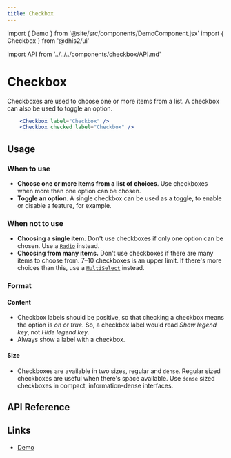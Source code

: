 ```yaml
---
title: Checkbox
---
```


import { Demo } from '@site/src/components/DemoComponent.jsx'
import { Checkbox } from '@dhis2/ui'

import API from '../../../components/checkbox/API.md'

# Checkbox

Checkboxes are used to choose one or more items from a list. A checkbox can also be used to toggle an option.

<Demo>
    <Checkbox label="Checkbox" />
    <Checkbox checked label="Checkbox" />
</Demo>

```jsx
    <Checkbox label="Checkbox" />
    <Checkbox checked label="Checkbox" />
```

## Usage

### When to use

-   **Choose one or more items from a list of choices**. Use checkboxes when more than one option can be chosen.
-   **Toggle an option**. A single checkbox can be used as a toggle, to enable or disable a feature, for example.

### When not to use

-   **Choosing a single item**. Don't use checkboxes if only one option can be chosen. Use a [`Radio`](radio.md) instead.
-   **Choosing from many items.** Don't use checkboxes if there are many items to choose from. 7–10 checkboxes is an upper limit. If there's more choices than this, use a [`MultiSelect`](select.md) instead.

### Format

#### Content

-   Checkbox labels should be positive, so that checking a checkbox means the option is _on_ or _true_. So, a checkbox label would read _Show legend key_, not _Hide legend key_.
-   Always show a label with a checkbox.

#### Size

<Demo>
    <Checkbox checked label="Checkbox" />
    <Checkbox checked dense label="Checkbox" />
</Demo>

-   Checkboxes are available in two sizes, regular and `dense`. Regular sized checkboxes are useful when there's space available. Use `dense` sized checkboxes in compact, information-dense interfaces.

## API Reference

<API />

## Links

-   <a href="/demo/?path=/story/checkbox--default" target="_blank">Demo</a>
